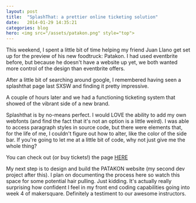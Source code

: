 ```yaml
---
layout: post
title:  "SplashThat: a prettier online ticketing solution"
date:   2014-01-29 14:35:21
categories: blog
hero: <img src="/assets/patakon.png" style="top">
---
```

This weekend, I spent a little bit of time helping my friend Juan Llano get set up for the preview of his new foodtruck: Patakon. I had used eventbrite before, but because he doesn't have a website up yet, we both wanted more control of the design than eventbrite offers.

After a little bit of searching around google, I remembered having seen a splashthat page last SXSW and finding it pretty impressive. 

<!--more-->

A couple of hours later and we had a functioning ticketing system that showed of the vibrant side of a new brand. 

Splashthat is by no-means perfect. I would LOVE the ability to add my own webfonts (and find the fact that it's not an option is a little weird). I was able to access paragraph styles in source code, but there were elements that, for the life of me, I couldn't figure out how to alter, like the color of the side bar. If you're going to let me at a little bit of code, why not just give me the whole thing?

You can check out (or buy tickets!) the page <a href="https://patakonpreview.splashthat.com/"> HERE </a>

My next step is to design and build the PATAKON website (my second dev project after this). I plan on documenting the process here so watch this space for some potential hair pulling. Just kidding. It's actually really surprising how confident I feel in my front end coding capabilities going into week 4 of makersquare. Definitely a testiment to our awesome instructors. 